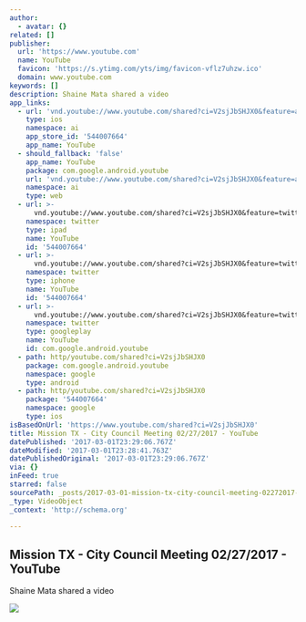 ```yaml
---
author:
  - avatar: {}
related: []
publisher:
  url: 'https://www.youtube.com'
  name: YouTube
  favicon: 'https://s.ytimg.com/yts/img/favicon-vflz7uhzw.ico'
  domain: www.youtube.com
keywords: []
description: Shaine Mata shared a video
app_links:
  - url: 'vnd.youtube://www.youtube.com/shared?ci=V2sjJbSHJX0&feature=applinks'
    type: ios
    namespace: ai
    app_store_id: '544007664'
    app_name: YouTube
  - should_fallback: 'false'
    app_name: YouTube
    package: com.google.android.youtube
    url: 'vnd.youtube://www.youtube.com/shared?ci=V2sjJbSHJX0&feature=applinks'
    namespace: ai
    type: web
  - url: >-
      vnd.youtube://www.youtube.com/shared?ci=V2sjJbSHJX0&feature=twitter-deep-link
    namespace: twitter
    type: ipad
    name: YouTube
    id: '544007664'
  - url: >-
      vnd.youtube://www.youtube.com/shared?ci=V2sjJbSHJX0&feature=twitter-deep-link
    namespace: twitter
    type: iphone
    name: YouTube
    id: '544007664'
  - url: >-
      vnd.youtube://www.youtube.com/shared?ci=V2sjJbSHJX0&feature=twitter-deep-link
    namespace: twitter
    type: googleplay
    name: YouTube
    id: com.google.android.youtube
  - path: http/youtube.com/shared?ci=V2sjJbSHJX0
    package: com.google.android.youtube
    namespace: google
    type: android
  - path: http/youtube.com/shared?ci=V2sjJbSHJX0
    package: '544007664'
    namespace: google
    type: ios
isBasedOnUrl: 'https://www.youtube.com/shared?ci=V2sjJbSHJX0'
title: Mission TX - City Council Meeting 02/27/2017 - YouTube
datePublished: '2017-03-01T23:29:06.767Z'
dateModified: '2017-03-01T23:28:41.763Z'
datePublishedOriginal: '2017-03-01T23:29:06.767Z'
via: {}
inFeed: true
starred: false
sourcePath: _posts/2017-03-01-mission-tx-city-council-meeting-02272017-youtube.md
_type: VideoObject
_context: 'http://schema.org'

---
```

<article style=""><h1>Mission TX - City Council Meeting 02/27/2017 - YouTube</h1><p>Shaine Mata shared a video</p><img src="https://i.ytimg.com/vi/07DWIwKoMpM/maxresdefault.jpg" /></article>